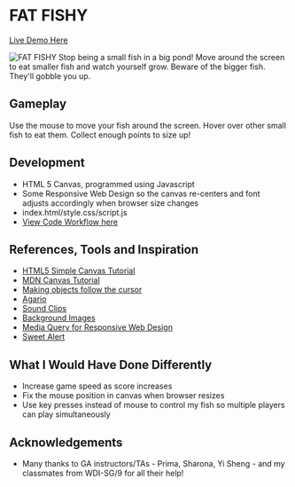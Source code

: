 # FAT FISHY

[Live Demo Here](https://shirongfoo.github.io/wdi-project-1-shirongfoo/)

![FAT FISHY](http://i.imgur.com/n5SFJEc.png)
Stop being a small fish in a big pond!  Move around the screen to eat smaller fish and watch yourself grow.  Beware of the bigger fish.  They'll gobble you up.

## Gameplay
Use the mouse to move your fish around the screen.
Hover over other small fish to eat them.
Collect enough points to size up!

## Development
* HTML 5 Canvas, programmed using Javascript
* Some Responsive Web Design so the canvas re-centers and font adjusts accordingly when browser size changes
* index.html/style.css/script.js
* [View Code Workflow here](https://docs.google.com/presentation/d/1FrsXMXGYfDkEYv3vO1CTZoAoVhwKTT2MSuzlULNjtQA/edit#slide=id.g2029f574bc_0_298)

## References, Tools and Inspiration
* [HTML5 Simple Canvas Tutorial](https://html5gamedevelopment.com/html5-simple-canvas-tutorial/)
* [MDN Canvas Tutorial](https://developer.mozilla.org/en-US/docs/Web/API/Canvas_API/Tutorial)
* [Making objects follow the cursor](https://www.kirupa.com/canvas/follow_mouse_cursor.htm)
* [Agario](http://www.crazygames.com/game/agario)
* [Sound Clips](http://soundbible.com/)
* [Background Images](https://dribbble.com/tags/sidescroller_background)
* [Media Query for Responsive Web Design](http://www.w3schools.com/css/css_rwd_mediaqueries.asp)
* [Sweet Alert](http://t4t5.github.io/sweetalert/)


## What I Would Have Done Differently
* Increase game speed as score increases
* Fix the mouse position in canvas when browser resizes
* Use key presses instead of mouse to control my fish so multiple players can play simultaneously

## Acknowledgements
* Many thanks to GA instructors/TAs - Prima, Sharona, Yi Sheng - and my classmates from WDI-SG/9 for all their help!
